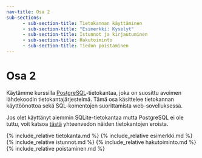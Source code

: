 ```yaml
---
nav-title: Osa 2
sub-sections:
      - sub-section-title: Tietokannan käyttäminen
      - sub-section-title: "Esimerkki: Kyselyt"
      - sub-section-title: Istunnot ja kirjautuminen
      - sub-section-title: Hakutoiminto
      - sub-section-title: Tiedon poistaminen
---
```

# Osa 2

Käytämme kurssilla [PostgreSQL](https://www.postgresql.org/)-tietokantaa, joka on suosittu avoimen lähdekoodin tietokantajärjestelmä. Tämä osa käsittelee tietokannan käyttöönottoa sekä SQL-komentojen suorittamista web-sovelluksessa.

Jos olet käyttänyt aiemmin SQLite-tietokantaa mutta PostgreSQL ei ole tuttu, voit katsoa [tästä](../../pages/sqlite_postgre.html) yhteenvedon näiden tietokantojen eroista.

{% include_relative tietokanta.md %}
{% include_relative esimerkki.md %}
{% include_relative istunnot.md %}
{% include_relative hakutoiminto.md %}
{% include_relative poistaminen.md %}